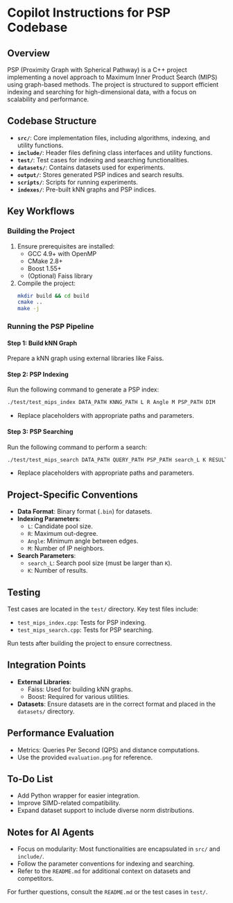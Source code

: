 # Copilot Instructions for PSP Codebase

## Overview
PSP (Proximity Graph with Spherical Pathway) is a C++ project implementing a novel approach to Maximum Inner Product Search (MIPS) using graph-based methods. The project is structured to support efficient indexing and searching for high-dimensional data, with a focus on scalability and performance.

## Codebase Structure
- **`src/`**: Core implementation files, including algorithms, indexing, and utility functions.
- **`include/`**: Header files defining class interfaces and utility functions.
- **`test/`**: Test cases for indexing and searching functionalities.
- **`datasets/`**: Contains datasets used for experiments.
- **`output/`**: Stores generated PSP indices and search results.
- **`scripts/`**: Scripts for running experiments.
- **`indexes/`**: Pre-built kNN graphs and PSP indices.

## Key Workflows

### Building the Project
1. Ensure prerequisites are installed:
   - GCC 4.9+ with OpenMP
   - CMake 2.8+
   - Boost 1.55+
   - (Optional) Faiss library
2. Compile the project:
   ```bash
   mkdir build && cd build
   cmake ..
   make -j
   ```

### Running the PSP Pipeline

#### Step 1: Build kNN Graph
Prepare a kNN graph using external libraries like Faiss.

#### Step 2: PSP Indexing
Run the following command to generate a PSP index:
```bash
./test/test_mips_index DATA_PATH KNNG_PATH L R Angle M PSP_PATH DIM
```
- Replace placeholders with appropriate paths and parameters.

#### Step 3: PSP Searching
Run the following command to perform a search:
```bash
./test/test_mips_search DATA_PATH QUERY_PATH PSP_PATH search_L K RESULT_PATH DIM
```
- Replace placeholders with appropriate paths and parameters.

## Project-Specific Conventions
- **Data Format**: Binary format (`.bin`) for datasets.
- **Indexing Parameters**:
  - `L`: Candidate pool size.
  - `R`: Maximum out-degree.
  - `Angle`: Minimum angle between edges.
  - `M`: Number of IP neighbors.
- **Search Parameters**:
  - `search_L`: Search pool size (must be larger than `K`).
  - `K`: Number of results.

## Testing
Test cases are located in the `test/` directory. Key test files include:
- `test_mips_index.cpp`: Tests for PSP indexing.
- `test_mips_search.cpp`: Tests for PSP searching.

Run tests after building the project to ensure correctness.

## Integration Points
- **External Libraries**:
  - Faiss: Used for building kNN graphs.
  - Boost: Required for various utilities.
- **Datasets**: Ensure datasets are in the correct format and placed in the `datasets/` directory.

## Performance Evaluation
- Metrics: Queries Per Second (QPS) and distance computations.
- Use the provided `evaluation.png` for reference.

## To-Do List
- Add Python wrapper for easier integration.
- Improve SIMD-related compatibility.
- Expand dataset support to include diverse norm distributions.

## Notes for AI Agents
- Focus on modularity: Most functionalities are encapsulated in `src/` and `include/`.
- Follow the parameter conventions for indexing and searching.
- Refer to the `README.md` for additional context on datasets and competitors.

For further questions, consult the `README.md` or the test cases in `test/`.